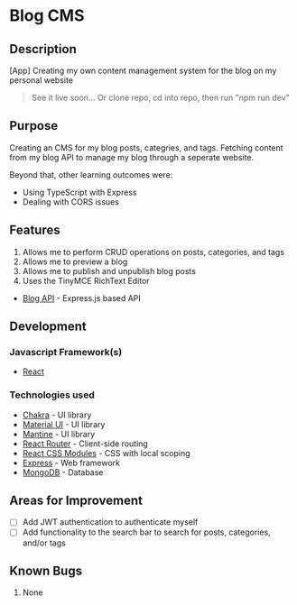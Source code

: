 # Blog CMS

## Description

[App] Creating my own content management system for the blog on my personal website

> See it live soon...
> Or clone repo, cd into repo, then run "npm run dev"

## Purpose

Creating an CMS for my blog posts, categries, and tags. Fetching content from my blog API to manage my blog through a seperate website.

Beyond that, other learning outcomes were:

- Using TypeScript with Express
- Dealing with CORS issues

## Features

1. Allows me to perform CRUD operations on posts, categories, and tags
2. Allows me to preview a blog
3. Allows me to publish and unpublish blog posts
4. Uses the TinyMCE RichText Editor

- [Blog API](https://github.com/OptimisticTrousers/blog-api) - Express.js based API

## Development

### Javascript Framework(s)

- [React](https://github.com/facebook/create-react-app)

### Technologies used

- [Chakra](https://chakra-ui.com/) - UI library
- [Material UI](https://mui.com/) - UI library
- [Mantine](https://mantine.dev/) - UI library
- [React Router](https://reactrouter.com/en/main) - Client-side routing
- [React CSS Modules](https://github.com/gajus/react-css-modules) - CSS with local scoping
- [Express](https://expressjs.com/) - Web framework
- [MongoDB](https://www.mongodb.com/) - Database


## Areas for Improvement

* [ ] Add JWT authentication to authenticate myself
* [ ] Add functionality to the search bar to search for posts, categories, and/or tags

## Known Bugs

1. None
